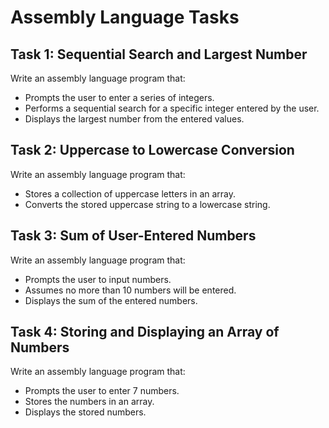 # Assembly Language Tasks

## Task 1: Sequential Search and Largest Number  
Write an assembly language program that:  
- Prompts the user to enter a series of integers.  
- Performs a sequential search for a specific integer entered by the user.  
- Displays the largest number from the entered values.  

## Task 2: Uppercase to Lowercase Conversion  
Write an assembly language program that:  
- Stores a collection of uppercase letters in an array.  
- Converts the stored uppercase string to a lowercase string.  

## Task 3: Sum of User-Entered Numbers  
Write an assembly language program that:  
- Prompts the user to input numbers.  
- Assumes no more than 10 numbers will be entered.  
- Displays the sum of the entered numbers.  

## Task 4: Storing and Displaying an Array of Numbers  
Write an assembly language program that:  
- Prompts the user to enter 7 numbers.  
- Stores the numbers in an array.  
- Displays the stored numbers.  

